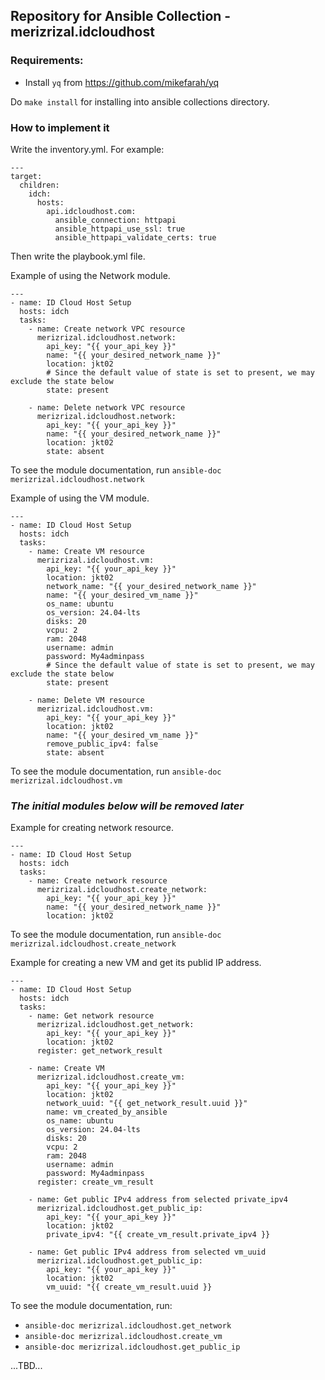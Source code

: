 ## Repository for Ansible Collection - merizrizal.idcloudhost

### Requirements:
- Install `yq` from https://github.com/mikefarah/yq

Do `make install` for installing into ansible collections directory.


### How to implement it
Write the inventory.yml. For example:
```
---
target:
  children:
    idch:
      hosts:
        api.idcloudhost.com:
          ansible_connection: httpapi
          ansible_httpapi_use_ssl: true
          ansible_httpapi_validate_certs: true
```

Then write the playbook.yml file.

Example of using the Network module.
```
---
- name: ID Cloud Host Setup
  hosts: idch
  tasks:
    - name: Create network VPC resource
      merizrizal.idcloudhost.network:
        api_key: "{{ your_api_key }}"
        name: "{{ your_desired_network_name }}"
        location: jkt02
        # Since the default value of state is set to present, we may exclude the state below
        state: present

    - name: Delete network VPC resource
      merizrizal.idcloudhost.network:
        api_key: "{{ your_api_key }}"
        name: "{{ your_desired_network_name }}"
        location: jkt02
        state: absent
```
To see the module documentation, run `ansible-doc merizrizal.idcloudhost.network`

Example of using the VM module.
```
---
- name: ID Cloud Host Setup
  hosts: idch
  tasks:
    - name: Create VM resource
      merizrizal.idcloudhost.vm:
        api_key: "{{ your_api_key }}"
        location: jkt02
        network_name: "{{ your_desired_network_name }}"
        name: "{{ your_desired_vm_name }}"
        os_name: ubuntu
        os_version: 24.04-lts
        disks: 20
        vcpu: 2
        ram: 2048
        username: admin
        password: My4adminpass
        # Since the default value of state is set to present, we may exclude the state below
        state: present

    - name: Delete VM resource
      merizrizal.idcloudhost.vm:
        api_key: "{{ your_api_key }}"
        location: jkt02
        name: "{{ your_desired_vm_name }}"
        remove_public_ipv4: false
        state: absent
```
To see the module documentation, run `ansible-doc merizrizal.idcloudhost.vm`

### _The initial modules below will be removed later_

Example for creating network resource.
```
---
- name: ID Cloud Host Setup
  hosts: idch
  tasks:
    - name: Create network resource
      merizrizal.idcloudhost.create_network:
        api_key: "{{ your_api_key }}"
        name: "{{ your_desired_network_name }}"
        location: jkt02
```
To see the module documentation, run `ansible-doc merizrizal.idcloudhost.create_network`

Example for creating a new VM and get its publid IP address.
```
---
- name: ID Cloud Host Setup
  hosts: idch
  tasks:
    - name: Get network resource
      merizrizal.idcloudhost.get_network:
        api_key: "{{ your_api_key }}"
        location: jkt02
      register: get_network_result

    - name: Create VM
      merizrizal.idcloudhost.create_vm:
        api_key: "{{ your_api_key }}"
        location: jkt02
        network_uuid: "{{ get_network_result.uuid }}"
        name: vm_created_by_ansible
        os_name: ubuntu
        os_version: 24.04-lts
        disks: 20
        vcpu: 2
        ram: 2048
        username: admin
        password: My4adminpass
      register: create_vm_result

    - name: Get public IPv4 address from selected private_ipv4
      merizrizal.idcloudhost.get_public_ip:
        api_key: "{{ your_api_key }}"
        location: jkt02
        private_ipv4: "{{ create_vm_result.private_ipv4 }}

    - name: Get public IPv4 address from selected vm_uuid
      merizrizal.idcloudhost.get_public_ip:
        api_key: "{{ your_api_key }}"
        location: jkt02
        vm_uuid: "{{ create_vm_result.uuid }}
```
To see the module documentation, run:
- `ansible-doc merizrizal.idcloudhost.get_network`
- `ansible-doc merizrizal.idcloudhost.create_vm`
- `ansible-doc merizrizal.idcloudhost.get_public_ip`

...TBD...
